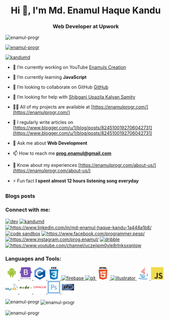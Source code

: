 <h1 align="center">Hi 👋, I'm Md. Enamul Haque Kandu</h1>
<h3 align="center">Web Developer at Upwork</h3>

<p align="left"> <img src="https://komarev.com/ghpvc/?username=enamul-progr&label=Profile%20views&color=0e75b6&style=flat" alt="enamul-progr" /> </p>

<p align="left"> <a href="https://github.com/ryo-ma/github-profile-trophy"><img src="https://github-profile-trophy.vercel.app/?username=enamul-progr" alt="enamul-progr" /></a> </p>

<p align="left"> <a href="https://twitter.com/kandumd" target="blank"><img src="https://img.shields.io/twitter/follow/kandumd?logo=twitter&style=for-the-badge" alt="kandumd" /></a> </p>

- 🔭 I’m currently working on YouTube [Enamuls Creation](https://www.youtube.com/channel/uczejipm0yle8rlnksxqnlqw)

- 🌱 I’m currently learning **JavaScript**

- 👯 I’m looking to collaborate on GitHub [GitHub](https://github.com/Enamul-progr)

- 🤝 I’m looking for help with [Shibganj Upazila Kalyan Samity](https://shibgnjsamity.com)

- 👨‍💻 All of my projects are available at [https://enamulprogr.com/](https://enamulprogr.com/)

- 📝 I regularly write articles on [https://www.blogger.com/u/1/blog/posts/8245100192706042731](https://www.blogger.com/u/1/blog/posts/8245100192706042731)

- 💬 Ask me about **Web Development**

- 📫 How to reach me **prog.enamul@gmail.com**

- 📄 Know about my experiences [https://enamulprogr.com/about-us/](https://enamulprogr.com/about-us/)

- ⚡ Fun fact **I spent almost 12 hours listening song everyday**

### Blogs posts
<!-- BLOG-POST-LIST:START -->
<!-- BLOG-POST-LIST:END -->

<h3 align="left">Connect with me:</h3>
<p align="left">
<a href="https://dev.to/dev" target="blank"><img align="center" src="https://raw.githubusercontent.com/rahuldkjain/github-profile-readme-generator/master/src/images/icons/Social/devto.svg" alt="dev" height="30" width="40" /></a>
<a href="https://twitter.com/kandumd" target="blank"><img align="center" src="https://raw.githubusercontent.com/rahuldkjain/github-profile-readme-generator/master/src/images/icons/Social/twitter.svg" alt="kandumd" height="30" width="40" /></a>
<a href="https://linkedin.com/in/https://www.linkedin.com/in/md-enamul-haque-kandu-1a448a1b8/" target="blank"><img align="center" src="https://raw.githubusercontent.com/rahuldkjain/github-profile-readme-generator/master/src/images/icons/Social/linked-in-alt.svg" alt="https://www.linkedin.com/in/md-enamul-haque-kandu-1a448a1b8/" height="30" width="40" /></a>
<a href="https://codesandbox.com/code sandbox" target="blank"><img align="center" src="https://raw.githubusercontent.com/rahuldkjain/github-profile-readme-generator/master/src/images/icons/Social/codesandbox.svg" alt="code sandbox" height="30" width="40" /></a>
<a href="https://fb.com/https://www.facebook.com/programmer.pesp/" target="blank"><img align="center" src="https://raw.githubusercontent.com/rahuldkjain/github-profile-readme-generator/master/src/images/icons/Social/facebook.svg" alt="https://www.facebook.com/programmer.pesp/" height="30" width="40" /></a>
<a href="https://instagram.com/https://www.instagram.com/prog.enamul/" target="blank"><img align="center" src="https://raw.githubusercontent.com/rahuldkjain/github-profile-readme-generator/master/src/images/icons/Social/instagram.svg" alt="https://www.instagram.com/prog.enamul/" height="30" width="40" /></a>
<a href="https://dribbble.com/dribble" target="blank"><img align="center" src="https://raw.githubusercontent.com/rahuldkjain/github-profile-readme-generator/master/src/images/icons/Social/dribbble.svg" alt="dribble" height="30" width="40" /></a>
<a href="https://www.youtube.com/c/https://www.youtube.com/channel/uczejipm0yle8rlnksxqnlqw" target="blank"><img align="center" src="https://raw.githubusercontent.com/rahuldkjain/github-profile-readme-generator/master/src/images/icons/Social/youtube.svg" alt="https://www.youtube.com/channel/uczejipm0yle8rlnksxqnlqw" height="30" width="40" /></a>
</p>

<h3 align="left">Languages and Tools:</h3>
<p align="left"> <a href="https://developer.android.com" target="_blank" rel="noreferrer"> <img src="https://raw.githubusercontent.com/devicons/devicon/master/icons/android/android-original-wordmark.svg" alt="android" width="40" height="40"/> </a> <a href="https://getbootstrap.com" target="_blank" rel="noreferrer"> <img src="https://raw.githubusercontent.com/devicons/devicon/master/icons/bootstrap/bootstrap-plain-wordmark.svg" alt="bootstrap" width="40" height="40"/> </a> <a href="https://www.cprogramming.com/" target="_blank" rel="noreferrer"> <img src="https://raw.githubusercontent.com/devicons/devicon/master/icons/c/c-original.svg" alt="c" width="40" height="40"/> </a> <a href="https://www.w3schools.com/css/" target="_blank" rel="noreferrer"> <img src="https://raw.githubusercontent.com/devicons/devicon/master/icons/css3/css3-original-wordmark.svg" alt="css3" width="40" height="40"/> </a> <a href="https://firebase.google.com/" target="_blank" rel="noreferrer"> <img src="https://www.vectorlogo.zone/logos/firebase/firebase-icon.svg" alt="firebase" width="40" height="40"/> </a> <a href="https://git-scm.com/" target="_blank" rel="noreferrer"> <img src="https://www.vectorlogo.zone/logos/git-scm/git-scm-icon.svg" alt="git" width="40" height="40"/> </a> <a href="https://www.w3.org/html/" target="_blank" rel="noreferrer"> <img src="https://raw.githubusercontent.com/devicons/devicon/master/icons/html5/html5-original-wordmark.svg" alt="html5" width="40" height="40"/> </a> <a href="https://www.adobe.com/in/products/illustrator.html" target="_blank" rel="noreferrer"> <img src="https://www.vectorlogo.zone/logos/adobe_illustrator/adobe_illustrator-icon.svg" alt="illustrator" width="40" height="40"/> </a> <a href="https://www.java.com" target="_blank" rel="noreferrer"> <img src="https://raw.githubusercontent.com/devicons/devicon/master/icons/java/java-original.svg" alt="java" width="40" height="40"/> </a> <a href="https://developer.mozilla.org/en-US/docs/Web/JavaScript" target="_blank" rel="noreferrer"> <img src="https://raw.githubusercontent.com/devicons/devicon/master/icons/javascript/javascript-original.svg" alt="javascript" width="40" height="40"/> </a> <a href="https://www.mysql.com/" target="_blank" rel="noreferrer"> <img src="https://raw.githubusercontent.com/devicons/devicon/master/icons/mysql/mysql-original-wordmark.svg" alt="mysql" width="40" height="40"/> </a> <a href="https://nodejs.org" target="_blank" rel="noreferrer"> <img src="https://raw.githubusercontent.com/devicons/devicon/master/icons/nodejs/nodejs-original-wordmark.svg" alt="nodejs" width="40" height="40"/> </a> <a href="https://www.oracle.com/" target="_blank" rel="noreferrer"> <img src="https://raw.githubusercontent.com/devicons/devicon/master/icons/oracle/oracle-original.svg" alt="oracle" width="40" height="40"/> </a> <a href="https://www.photoshop.com/en" target="_blank" rel="noreferrer"> <img src="https://raw.githubusercontent.com/devicons/devicon/master/icons/photoshop/photoshop-line.svg" alt="photoshop" width="40" height="40"/> </a> <a href="https://www.php.net" target="_blank" rel="noreferrer"> <img src="https://raw.githubusercontent.com/devicons/devicon/master/icons/php/php-original.svg" alt="php" width="40" height="40"/> </a> </p>

<p><img align="left" src="https://github-readme-stats.vercel.app/api/top-langs?username=enamul-progr&show_icons=true&locale=en&layout=compact" alt="enamul-progr" /></p>

<p>&nbsp;<img align="center" src="https://github-readme-stats.vercel.app/api?username=enamul-progr&show_icons=true&locale=en" alt="enamul-progr" /></p>

<p><img align="center" src="https://github-readme-streak-stats.herokuapp.com/?user=enamul-progr&" alt="enamul-progr" /></p>
